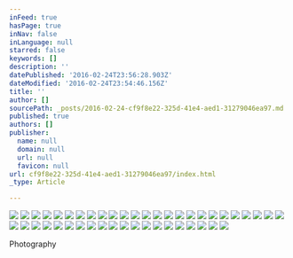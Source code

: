 ```yaml
---
inFeed: true
hasPage: true
inNav: false
inLanguage: null
starred: false
keywords: []
description: ''
datePublished: '2016-02-24T23:56:28.903Z'
dateModified: '2016-02-24T23:54:46.156Z'
title: ''
author: []
sourcePath: _posts/2016-02-24-cf9f8e22-325d-41e4-aed1-31279046ea97.md
published: true
authors: []
publisher:
  name: null
  domain: null
  url: null
  favicon: null
url: cf9f8e22-325d-41e4-aed1-31279046ea97/index.html
_type: Article

---
```

![](https://the-grid-user-content.s3-us-west-2.amazonaws.com/3050168e-289a-431f-ba70-e0664320584e.JPG)
![](https://the-grid-user-content.s3-us-west-2.amazonaws.com/b1912f68-b26f-4ebf-9640-9cdcdd57daff.JPG)
![](https://the-grid-user-content.s3-us-west-2.amazonaws.com/8115ed03-0114-4232-bfb9-71bf19dfe6c7.JPG)
![](https://the-grid-user-content.s3-us-west-2.amazonaws.com/72a44d74-03ef-4105-8589-b4a27448cf74.JPG)
![](https://the-grid-user-content.s3-us-west-2.amazonaws.com/ba691f7a-d881-47fb-96d0-e0e03017d57b.JPG)
![](https://the-grid-user-content.s3-us-west-2.amazonaws.com/1bcd0895-a2ae-4500-8167-352a88ae9d58.JPG)
![](https://the-grid-user-content.s3-us-west-2.amazonaws.com/573f948f-99b0-4353-ab04-2e52c74c4329.JPG)
![](https://the-grid-user-content.s3-us-west-2.amazonaws.com/2a64de55-faa0-4386-933d-c421a02211f6.JPG)
![](https://the-grid-user-content.s3-us-west-2.amazonaws.com/6165792a-a9a0-445d-92b1-c89ad365b5be.JPG)
![](https://the-grid-user-content.s3-us-west-2.amazonaws.com/d32083e0-6c6b-4005-ab98-01db3c84f278.JPG)
![](https://the-grid-user-content.s3-us-west-2.amazonaws.com/86d0b2ed-8a8a-4a41-aeba-62103d69e40c.JPG)
![](https://the-grid-user-content.s3-us-west-2.amazonaws.com/4321074c-3d9e-48c7-8740-72d1ea8c11e5.JPG)
![](https://the-grid-user-content.s3-us-west-2.amazonaws.com/11d6974c-a2ee-4571-9218-224c36e9512f.JPG)
![](https://the-grid-user-content.s3-us-west-2.amazonaws.com/d6dc41c5-f13a-4344-8ece-30bf0ba6fd4e.JPG)
![](https://the-grid-user-content.s3-us-west-2.amazonaws.com/8363e42b-9576-4323-9355-fcd25ae88496.JPG)
![](https://the-grid-user-content.s3-us-west-2.amazonaws.com/3c7318f3-2253-4c89-8263-7089e1e44df4.JPG)
![](https://the-grid-user-content.s3-us-west-2.amazonaws.com/58f69361-eee7-4352-b4a3-3bf02b5a28cd.JPG)
![](https://the-grid-user-content.s3-us-west-2.amazonaws.com/67299431-4e8a-438c-8dd3-eef2d51d3acf.JPG)
![](https://the-grid-user-content.s3-us-west-2.amazonaws.com/0ba25099-9863-411e-9328-33587b3a4c62.JPG)
![](https://the-grid-user-content.s3-us-west-2.amazonaws.com/a85c9f2a-c39d-4859-977d-318543a89081.JPG)
![](https://the-grid-user-content.s3-us-west-2.amazonaws.com/dccdf731-7af3-43c2-b3d0-2dac78e51244.JPG)
![](https://the-grid-user-content.s3-us-west-2.amazonaws.com/308e4c22-476c-49a2-a109-ffa2ddd26342.jpg)
![](https://the-grid-user-content.s3-us-west-2.amazonaws.com/daf28005-3cc5-4cb5-b7d9-797d0da7b16f.jpg)
![](https://the-grid-user-content.s3-us-west-2.amazonaws.com/ebf34a45-9f04-4bdf-bc03-962b7146b6dc.jpg)
![](https://the-grid-user-content.s3-us-west-2.amazonaws.com/f836da20-a110-4a55-9acf-92c9c7cd3161.jpg)
![](https://the-grid-user-content.s3-us-west-2.amazonaws.com/a7b2f073-5351-4b60-8235-eb3617a6f647.jpg)
![](https://the-grid-user-content.s3-us-west-2.amazonaws.com/6129a56e-a9bc-4cab-bd8c-7893f9d93e47.jpg)
![](https://the-grid-user-content.s3-us-west-2.amazonaws.com/7ac75ce0-414b-4f6f-955e-b363387e6be7.JPG)
![](https://the-grid-user-content.s3-us-west-2.amazonaws.com/49884850-c348-4ced-a355-603f5583535b.JPG)
![](https://the-grid-user-content.s3-us-west-2.amazonaws.com/ed5c34d3-194f-4d44-88c0-d749c322f855.JPG)
![](https://the-grid-user-content.s3-us-west-2.amazonaws.com/3bcc33eb-e96b-4140-bc73-ada47dadceb9.JPG)
![](https://the-grid-user-content.s3-us-west-2.amazonaws.com/206a57b7-a82a-4b5e-a119-0d3ef333a307.JPG)
![](https://the-grid-user-content.s3-us-west-2.amazonaws.com/1bb04833-3628-40d6-b3bc-e93a8095545c.JPG)
![](https://the-grid-user-content.s3-us-west-2.amazonaws.com/cf874424-21ac-4fde-8ccf-4c2bbf3cdb7b.JPG)
![](https://the-grid-user-content.s3-us-west-2.amazonaws.com/293d50be-5d8e-4803-8764-38cf8aadb59c.JPG)
![](https://the-grid-user-content.s3-us-west-2.amazonaws.com/d2d4fd30-4b47-44c2-bee9-7637aa503e98.JPG)
![](https://the-grid-user-content.s3-us-west-2.amazonaws.com/ed584491-74f9-4b98-a910-34398de368a0.JPG)
![](https://the-grid-user-content.s3-us-west-2.amazonaws.com/d622dddd-8379-4c68-bdc4-0dc46e6901c2.jpg)
![](https://the-grid-user-content.s3-us-west-2.amazonaws.com/5e9d9d65-1f61-42f1-9d97-4f3558cfd84a.jpg)
![](https://the-grid-user-content.s3-us-west-2.amazonaws.com/21f5a80a-3c7a-4250-bace-6cd01ecaf538.JPG)
![](https://the-grid-user-content.s3-us-west-2.amazonaws.com/581bb53e-8e52-46f9-93e4-8722a14e0cce.JPG)
![](https://the-grid-user-content.s3-us-west-2.amazonaws.com/5935347f-258b-44fb-8381-e4466d3ddf4b.JPG)
![](https://the-grid-user-content.s3-us-west-2.amazonaws.com/3e7b4276-52ae-4b36-aebf-187bf20054f3.JPG)
![](https://the-grid-user-content.s3-us-west-2.amazonaws.com/0c77c812-64ac-4550-9e2d-b148d2dee56a.jpg)
![](https://the-grid-user-content.s3-us-west-2.amazonaws.com/de3b5fad-1aff-4435-97cd-98da3866f472.JPG)

Photography